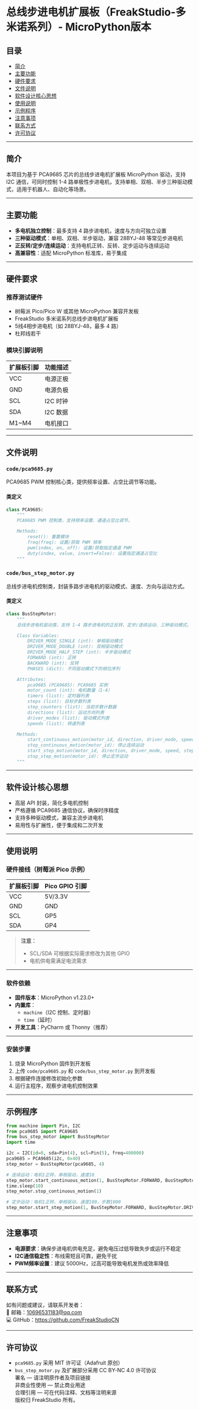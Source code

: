 # 总线步进电机扩展板（FreakStudio-多米诺系列）- MicroPython版本

## 目录
- [简介](#简介)
- [主要功能](#主要功能)
- [硬件要求](#硬件要求)
- [文件说明](#文件说明)
- [软件设计核心思想](#软件设计核心思想)
- [使用说明](#使用说明)
- [示例程序](#示例程序)
- [注意事项](#注意事项)
- [联系方式](#联系方式)
- [许可协议](#许可协议)

---

## 简介
本项目为基于 PCA9685 芯片的总线步进电机扩展板 MicroPython 驱动，支持 I2C 通信，可同时控制 1-4 路单极性步进电机，支持单相、双相、半步三种驱动模式，适用于机器人、自动化等场景。

---

## 主要功能
- **多电机独立控制**：最多支持 4 路步进电机，速度与方向可独立设置
- **三种驱动模式**：单相、双相、半步驱动，兼容 28BYJ-48 等常见步进电机
- **正反转/定步/连续运动**：支持电机正转、反转、定步运动与连续运动
- **高兼容性**：适配 MicroPython 标准库，易于集成

---

## 硬件要求

### 推荐测试硬件
- 树莓派 Pico/Pico W 或其他 MicroPython 兼容开发板
- FreakStudio 多米诺系列总线步进电机扩展板
- 5线4相步进电机（如 28BYJ-48，最多 4 路）
- 杜邦线若干

### 模块引脚说明
| 扩展板引脚 | 功能描述         |
|------------|------------------|
| VCC        | 电源正极         |
| GND        | 电源负极         |
| SCL        | I2C 时钟         |
| SDA        | I2C 数据         |
| M1~M4      | 电机接口         |

---

## 文件说明

### `code/pca9685.py`
PCA9685 PWM 控制核心类，提供频率设置、占空比调节等功能。

#### 类定义
```python
class PCA9685:
    """
    PCA9685 PWM 控制类，支持频率设置、通道占空比调节。

    Methods:
        reset(): 重置模块
        freq(freq): 设置/获取 PWM 频率
        pwm(index, on, off): 设置/获取指定通道 PWM
        duty(index, value, invert=False): 设置指定通道占空比
    """
```

### `code/bus_step_motor.py`
总线步进电机控制类，封装多路步进电机的驱动模式、速度、方向与运动方式。

#### 类定义
```python
class BusStepMotor:
    """
    总线步进电机驱动类，支持 1-4 路步进电机的正反转、定步/连续运动、三种驱动模式。

    Class Variables:
        DRIVER_MODE_SINGLE (int): 单相驱动模式
        DRIVER_MODE_DOUBLE (int): 双相驱动模式
        DRIVER_MODE_HALF_STEP (int): 半步驱动模式
        FORWARD (int): 正转
        BACKWARD (int): 反转
        PHASES (dict): 不同驱动模式下的相位序列

    Attributes:
        pca9685 (PCA9685): PCA9685 实例
        motor_count (int): 电机数量（1-4）
        timers (list): 定时器列表
        steps (list): 目标步数列表
        step_counters (list): 当前步数计数器
        directions (list): 运动方向列表
        driver_modes (list): 驱动模式列表
        speeds (list): 转速列表

    Methods:
        start_continuous_motion(motor_id, direction, driver_mode, speed): 启动连续运动
        stop_continuous_motion(motor_id): 停止连续运动
        start_step_motion(motor_id, direction, driver_mode, speed, steps): 启动定步运动
        stop_step_motion(motor_id): 停止定步运动
    """
```

---

## 软件设计核心思想

- 高层 API 封装，简化多电机控制
- 严格遵循 PCA9685 通信协议，确保时序精度
- 支持多种驱动模式，兼容主流步进电机
- 易用性与扩展性，便于集成和二次开发

---

## 使用说明

### 硬件接线（树莓派 Pico 示例）

| 扩展板引脚 | Pico GPIO 引脚 |
|------------|--------------|
| VCC        | 5V/3.3V      |
| GND        | GND          |
| SCL        | GP5          |
| SDA        | GP4          |

> **注意：**
> - SCL/SDA 可根据实际需求修改为其他 GPIO
> - 电机供电需满足电流需求

---

### 软件依赖

- **固件版本**：MicroPython v1.23.0+
- **内置库**：
  - `machine`（I2C 控制、定时器）
  - `time`（延时）
- **开发工具**：PyCharm 或 Thonny（推荐）

---

### 安装步骤

1. 烧录 MicroPython 固件到开发板
2. 上传 `code/pca9685.py` 和 `code/bus_step_motor.py` 到开发板
3. 根据硬件连接修改初始化参数
4. 运行主程序，观察步进电机控制效果

---

## 示例程序

```python
from machine import Pin, I2C
from pca9685 import PCA9685
from bus_step_motor import BusStepMotor
import time

i2c = I2C(id=0, sda=Pin(4), scl=Pin(5), freq=400000)
pca9685 = PCA9685(i2c, 0x40)
step_motor = BusStepMotor(pca9685, 4)

# 连续运动：电机1正转，单相驱动，速度10
step_motor.start_continuous_motion(1, BusStepMotor.FORWARD, BusStepMotor.DRIVER_MODE_SINGLE, 10)
time.sleep(10)
step_motor.stop_continuous_motion(1)

# 定步运动：电机1正转，单相驱动，速度100，步数1000
step_motor.start_step_motion(1, BusStepMotor.FORWARD, BusStepMotor.DRIVER_MODE_SINGLE, 100, 1000)
```

---

## 注意事项
- **电源要求**：确保步进电机供电充足，避免电压过低导致失步或运行不稳定
- **I2C通信稳定性**：布线需短且可靠，避免干扰
- **PWM频率设置**：建议 5000Hz，过高可能导致电机发热或效率降低

---

## 联系方式
如有问题或建议，请联系开发者：  
📧 邮箱：10696531183@qq.com  
💻 GitHub：https://github.com/FreakStudioCN

---

## 许可协议
- `pca9685.py` 采用 MIT 许可证（Adafruit 原创）
- `bus_step_motor.py` 及扩展部分采用 CC BY-NC 4.0 许可协议  
署名 — 请注明原作者及项目链接  
非商业性使用 — 禁止商业用途  
合理引用 — 可在代码注释、文档等注明来源  
版权归 FreakStudio 所有。